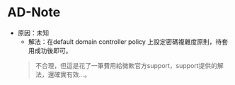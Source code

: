 # AD-Note
* 原因：未知
  * 解法：在default domain controller policy 上設定密碼複雜度原則，待套用成功後即可。
  >不合理，但這是花了一筆費用給微軟官方support，support提供的解法，還確實有效...。
